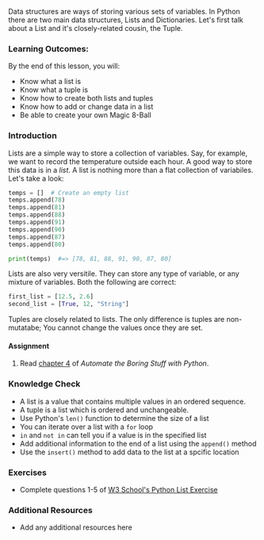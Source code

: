 Data structures are ways of storing various sets of variables. In Python there are two main data structures, Lists and Dictionaries. Let's first talk about a List and it's closely-related cousin, the Tuple.

### Learning Outcomes:

By the end of this lesson, you will:

* Know what a list is
* Know what a tuple is
* Know how to create both lists and tuples
* Know how to add or change data in a list
* Be able to create your own Magic 8-Ball


### Introduction

Lists are a simple way to store a collection of variables. Say, for example, we want to record the temperature outside each hour. A good way to store this data is in a *list*.  A list is nothing more than a flat collection of variabiles. Let's take a look:

~~~python
temps = []  # Create an empty list
temps.append(78)
temps.append(81)
temps.append(88)
temps.append(91)
temps.append(90)
temps.append(87)
temps.append(80)

print(temps)  #=> [78, 81, 88, 91, 90, 87, 80]
~~~

Lists are also very versitile. They can store any type of variable, or any mixture of variables. Both the following are correct:

~~~python
first_list = [12.5, 2.6]
second_list = [True, 12, "String"]
~~~

Tuples are closely related to lists. The only difference is tuples are non-mutatabe; You cannot change the values once they are set.

#### Assignment

<div class="lesson-content__panel" markdown="1">

1. Read [chapter 4](https://automatetheboringstuff.com/2e/chapter4/) of _Automate the Boring Stuff with Python_.

</div>

### Knowledge Check

* A list is a value that contains multiple values in an ordered sequence.
* A tuple is a list which is ordered and unchangeable.
* Use Python's `len()` function to determine the size of a list
* You can iterate over a list with a `for` loop
* `in` and `not in` can tell you if a value is in the specified list
* Add additional information to the end of a list using the `append()` method
* Use the `insert()` method to add data to the list at a spcific location

### Exercises

* Complete questions 1-5 of [W3 School's Python List Exercise](https://www.w3resource.com/python-exercises/list/)

### Additional Resources

* Add any additional resources here
